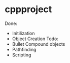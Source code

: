 # cppproject

Done:
- Initilization
- Object Creation
Todo:
- Bullet Compound objects
- Pathfinding
- Scripting

